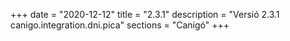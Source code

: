 +++
date        = "2020-12-12"
title       = "2.3.1"
description = "Versió 2.3.1 canigo.integration.dni.pica"
sections    = "Canigó"
+++
